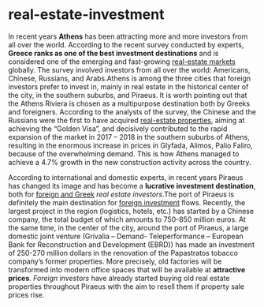 # real-estate-investment

In recent years <b>Athens</b> has been attracting more and more investors from all over the world. According to the recent survey conducted by experts, <b>Greece ranks as one of the best investment destinations</b> and is considered one of the emerging and fast-growing <a href="https://dkg-development.com/projects.htm">real-estate markets</a> globally. The survey involved investors from all over the world: Americans, Chinese, Russians, and Arabs.Athens is among the three cities that foreign investors prefer to invest in, mainly in real estate in the historical center of the city, in the southern suburbs, and Piraeus.
It is worth pointing out that the Athens Riviera is chosen as a multipurpose destination both by Greeks and foreigners. According to the analysts of the survey, the Chinese and the Russians were the first to have acquired <a href="https://dkg-development.com/projects.htm">real-estate properties</a>, aiming at achieving the “Golden Visa”, and decisively contributed to the rapid expansion of the market in 2017 – 2018 in the southern suburbs of Athens, resulting in the enormous increase in prices in Glyfada, Alimos, Palio Faliro, because of the overwhelming demand. This is how Athens managed to achieve a 4.7% growth in the new construction activity across the country.

According to international and domestic experts, in recent years Piraeus has changed its image and has become a <b>lucrative investment destination</b>, both for <u>foreign and Greek</u> <i>real estate investors</i>.The port of Piraeus is definitely the main destination for <a href="https://dkg-development.com/investment-services.htm">foreign investment</a> flows. Recently, the largest project in the region (logistics, hotels, etc.) has started by a Chinese company, the total budget of which amounts to 750-850 million euros. At the same time, in the center of the city, around the port of Piraeus, a large domestic joint venture (Grivalia – Demand- Teleperformance – European Bank for Reconstruction and Development (EBRD)) has made an investment of 250-270 million dollars in the renovation of the Papastratos tobacco company’s former properties. More precisely, old factories will be transformed into modern office spaces that will be available at <b>attractive prices</b>. <i>Foreign investors</i> have already started buying old real estate properties throughout Piraeus with the aim to resell them if property sale prices rise.
